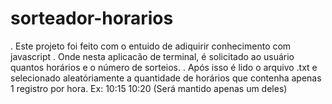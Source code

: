 # sorteador-horarios

. Este projeto foi feito com o entuido de adiquirir conhecimento com javascript
. Onde nesta aplicacão de terminal, é solicitado ao usuário quantos horários e o número de sorteios.
  . Após isso é lido o arquivo .txt e selecionado aleatóriamente a quantidade de horários que contenha apenas 1 registro por hora. Ex: 10:15 10:20 (Será mantido apenas um deles)
  
